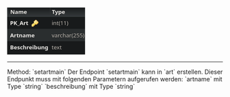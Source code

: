 ![Database Image of Table art](../img/setartmain.png)

<hr>
Method: `setartmain`
Der Endpoint `setartmain` kann in `art` erstellen.
Dieser Endpunkt muss mit folgenden Parametern aufgerufen werden:
`artname` mit Type `string`
`beschreibung` mit Type `string`